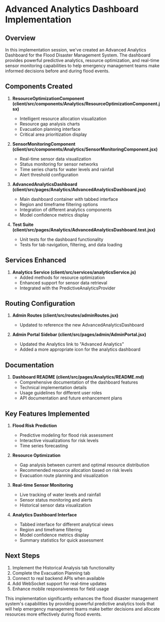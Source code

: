 # Advanced Analytics Dashboard Implementation

## Overview

In this implementation session, we've created an Advanced Analytics Dashboard for the Flood Disaster Management System. The dashboard provides powerful predictive analytics, resource optimization, and real-time sensor monitoring capabilities to help emergency management teams make informed decisions before and during flood events.

## Components Created

1. **ResourceOptimizationComponent (client/src/components/Analytics/ResourceOptimizationComponent.jsx)**

   - Intelligent resource allocation visualization
   - Resource gap analysis charts
   - Evacuation planning interface
   - Critical area prioritization display

2. **SensorMonitoringComponent (client/src/components/Analytics/SensorMonitoringComponent.jsx)**

   - Real-time sensor data visualization
   - Status monitoring for sensor networks
   - Time series charts for water levels and rainfall
   - Alert threshold configuration

3. **AdvancedAnalyticsDashboard (client/src/pages/Analytics/AdvancedAnalyticsDashboard.jsx)**

   - Main dashboard container with tabbed interface
   - Region and timeframe filtering options
   - Integration of different analytics components
   - Model confidence metrics display

4. **Test Suite (client/src/pages/Analytics/AdvancedAnalyticsDashboard.test.jsx)**
   - Unit tests for the dashboard functionality
   - Tests for tab navigation, filtering, and data loading

## Services Enhanced

1. **Analytics Service (client/src/services/analyticsService.js)**
   - Added methods for resource optimization
   - Enhanced support for sensor data retrieval
   - Integrated with the PredictiveAnalyticsProvider

## Routing Configuration

1. **Admin Routes (client/src/routes/adminRoutes.jsx)**

   - Updated to reference the new AdvancedAnalyticsDashboard

2. **Admin Portal Sidebar (client/src/pages/admin/AdminPortal.jsx)**
   - Updated the Analytics link to "Advanced Analytics"
   - Added a more appropriate icon for the analytics dashboard

## Documentation

1. **Dashboard README (client/src/pages/Analytics/README.md)**
   - Comprehensive documentation of the dashboard features
   - Technical implementation details
   - Usage guidelines for different user roles
   - API documentation and future enhancement plans

## Key Features Implemented

1. **Flood Risk Prediction**

   - Predictive modeling for flood risk assessment
   - Interactive visualizations for risk levels
   - Time series forecasting

2. **Resource Optimization**

   - Gap analysis between current and optimal resource distribution
   - Recommended resource allocation based on risk levels
   - Evacuation route planning and visualization

3. **Real-time Sensor Monitoring**

   - Live tracking of water levels and rainfall
   - Sensor status monitoring and alerts
   - Historical sensor data visualization

4. **Analytics Dashboard Interface**
   - Tabbed interface for different analytical views
   - Region and timeframe filtering
   - Model confidence metrics display
   - Summary statistics for quick assessment

## Next Steps

1. Implement the Historical Analysis tab functionality
2. Complete the Evacuation Planning tab
3. Connect to real backend APIs when available
4. Add WebSocket support for real-time updates
5. Enhance mobile responsiveness for field usage

This implementation significantly enhances the flood disaster management system's capabilities by providing powerful predictive analytics tools that will help emergency management teams make better decisions and allocate resources more effectively during flood events.
